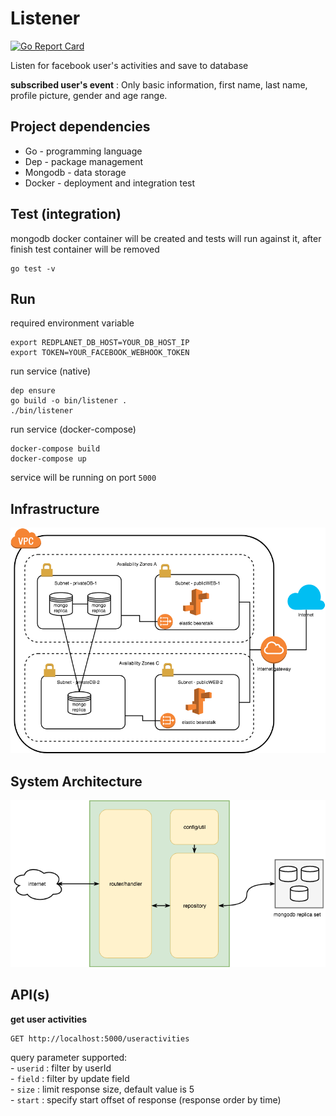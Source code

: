 # Listener
[![Go Report Card](https://goreportcard.com/badge/github.com/tsongpon/listener)](https://goreportcard.com/report/github.com/tsongpon/listener)

 Listen for facebook user's activities and save to database

 **subscribed user's event** : Only basic information, first name, last name, profile picture, gender and age range.
 
## Project dependencies
- Go - programming language
- Dep - package management
- Mongodb - data storage
- Docker - deployment and integration test

## Test (integration)
mongodb docker container will be created and tests will run against it, after finish test container will be removed

    go test -v

## Run
required environment variable

    export REDPLANET_DB_HOST=YOUR_DB_HOST_IP
    export TOKEN=YOUR_FACEBOOK_WEBHOOK_TOKEN
    
run service (native)

    dep ensure
    go build -o bin/listener .
    ./bin/listener

run service (docker-compose)

    docker-compose build
    docker-compose up

service will be running on port `5000`

## Infrastructure

![enter image description here](https://github.com/tsongpon/listener/blob/master/diagram/infra.png?raw=true)

## System Architecture

![enter image description here](https://github.com/tsongpon/listener/blob/master/diagram/architecture.png?raw=true)

## API(s)
**get user activities**

    GET http://localhost:5000/useractivities
    
query parameter supported:  
	- `userid` : filter by userId   
	- `field` : filter by update field    
	- `size` : limit response size, default value is 5  
	- `start` : specify start offset of response (response order by time)   
